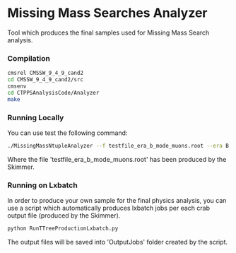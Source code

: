 # Missing Mass Searches Analyzer
Tool which produces the final samples used for Missing Mass Search analysis.

### Compilation

```sh
cmsrel CMSSW_9_4_9_cand2
cd CMSSW_9_4_9_cand2/src
cmsenv
cd CTPPSAnalysisCode/Analyzer
make
```

### Running Locally

You can use test the following command:

```sh
./MissingMassNtupleAnalyzer --f testfile_era_b_mode_muons.root --era B --mode Muon --jobid 1
```

Where the file 'testfile_era_b_mode_muons.root' has been produced by the Skimmer.

### Running on Lxbatch

In order to produce your own sample for the final physics analysis, you can use a script which automatically produces lxbatch jobs per each crab output file (produced by the Skimmer).

```sh
python RunTTreeProductionLxbatch.py
```

The output files will be saved into 'OutputJobs' folder created by the script.
